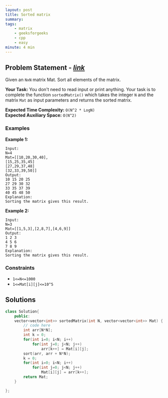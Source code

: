 ```yaml
---
layout: post
title: Sorted matrix  
summary:
tags:
    - matrix
    - geeksforgeeks
    - cpp
    - easy
minute: 4 min
---
```


## Problem Statement - [*link*](https://practice.geeksforgeeks.org/problems/sorted-matrix2333/1#)  

Given an `NxN` matrix Mat. Sort all elements of the matrix.
 

**Your Task:** 
You don't need to read input or print anything. Your task is to complete the function `sortedMatrix()` which takes the integer `N` and the matrix `Mat` as input parameters and returns the sorted matrix.

**Expected Time Complexity:** `O(N^2 * LogN)`  
**Expected Auxiliary Space:** `O(N^2)` 

### Examples

**Example 1:**   
```
Input:
N=4
Mat=[[10,20,30,40],
[15,25,35,45] 
[27,29,37,48] 
[32,33,39,50]]
Output:
10 15 20 25 
27 29 30 32
33 35 37 39
40 45 48 50
Explanation:
Sorting the matrix gives this result.

```

**Example 2:**   
```
Input:
N=3
Mat=[[1,5,3],[2,8,7],[4,6,9]]
Output:
1 2 3 
4 5 6
7 8 9
Explanation:
Sorting the matrix gives this result.
```

### Constraints

+ `1<=N<=1000`
+ `1<=Mat[i][j]<=10^5`

## Solutions

```cpp
class Solution{
    public:
    vector<vector<int>> sortedMatrix(int N, vector<vector<int>> Mat) {
        // code here
        int arr[N*N];
        int k = 0;
        for(int i=0; i<N; i++)
            for(int j=0; j<N; j++)
                arr[k++] = Mat[i][j];
        sort(arr, arr + N*N);
        k = 0;
        for(int i=0; i<N; i++)
            for(int j=0; j<N; j++)
                Mat[i][j] = arr[k++];
        return Mat;
    }

};
```

